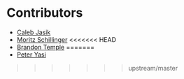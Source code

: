 # Contributors

- [Caleb Jasik](https://github.com/jasikpark)
- [Moritz Schillinger](https://github.com/schilli91)
<<<<<<< HEAD
- [Brandon Temple](https://github.com/Brand-Temp)
=======
- [Peter Yasi](https://github.com/pyasi)
>>>>>>> upstream/master
